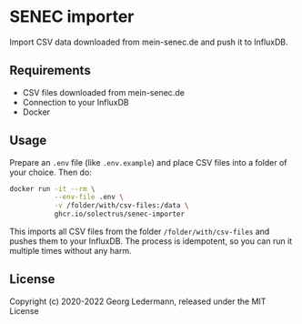 # SENEC importer

Import CSV data downloaded from mein-senec.de and push it to InfluxDB.


## Requirements

- CSV files downloaded from mein-senec.de
- Connection to your InfluxDB
- Docker


## Usage

Prepare an `.env` file (like `.env.example`) and place CSV files into a folder of your choice. Then do:

```bash
docker run -it --rm \
           --env-file .env \
           -v /folder/with/csv-files:/data \
           ghcr.io/solectrus/senec-importer
```

This imports all CSV files from the folder `/folder/with/csv-files` and pushes them to your InfluxDB.
The process is idempotent, so you can run it multiple times without any harm.


## License

Copyright (c) 2020-2022 Georg Ledermann, released under the MIT License
